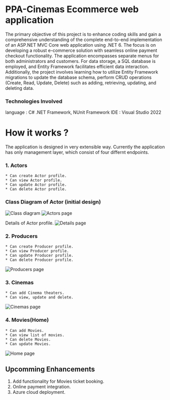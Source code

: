 ﻿# PPA-Cinemas Ecommerce web application

The primary objective of this project is to enhance coding skills and gain a comprehensive understanding of the complete end-to-end implementation of an ASP.NET MVC Core web application using .NET 6. The focus is on developing a robust e-commerce solution with seamless online payment checkout functionality. The application encompasses separate menus for both administrators and customers. For data storage, a SQL database is employed, and Entity Framework facilitates efficient data interaction. Additionally, the project involves learning how to utilize Entity Framework migrations to update the database schema, perform CRUD operations (Create, Read, Update, Delete) such as adding, retrieving, updating, and deleting data.


### Technologies Involved
language : C# .NET Framework, NUnit Framework
IDE      : Visual Studio 2022

# How it works ?
The application is designed in very extensible way.
Currently the application has only management layer, which consist of four differnt endpoints.

### 1. Actors
    * Can create Actor profile.
    * Can view Actor profile.
    * Can update Actor profile.
    * Can delete Actor profile.
    
### Class Diagram of Actor  (initial design)
![Class diagram](https://user-images.githubusercontent.com/67691782/236080347-ef365929-b845-4fc4-987c-5f490a694f54.jpg)
![Actors page](https://user-images.githubusercontent.com/67691782/236079589-deaba4ca-a599-4d18-bdcf-d43cbba3ef35.jpg)

Details of Actor profile.
![Details page](https://user-images.githubusercontent.com/67691782/236079737-22a01c09-5798-4681-b9e9-e89e1488bde3.jpg)


### 2. Producers
    * Can create Producer profile.
    * Can view Producer profile.
    * Can update Producer profile.
    * Can delete Producer profile.
![Producers page](https://user-images.githubusercontent.com/67691782/236079609-e3cf6afb-fbd4-4659-85d5-28a16d30e942.jpg)


### 3. Cinemas
    * Can add Cinema theaters.
    * Can view, update and delete.

![Cinemas page](https://user-images.githubusercontent.com/67691782/236079621-df2e59a2-4554-4728-b0da-073fad2b5e50.jpg)

### 4. Movies(Home)
    * Can add Movies.
    * Can view list of movies.
    * Can delete Movies.
    * Can update Movies.

![Home page](https://user-images.githubusercontent.com/67691782/236079631-43320d67-7db9-4811-9fc7-66b054f690f1.jpg)


## Upcomming Enhancements
1. Add functionality for Movies ticket booking.
2. Online payment integration.
3. Azure cloud deployment.
